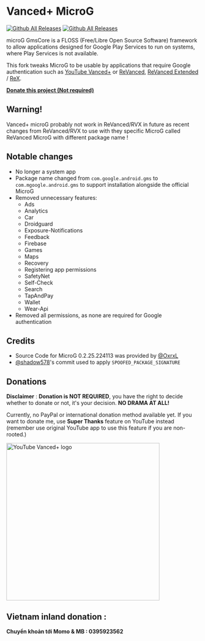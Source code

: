 # Vanced+ MicroG

[![Github All Releases](https://img.shields.io/github/downloads/cuynu/VancedxMicroG/total.svg)](https://github.com/cuynu/VancedxMicroG/releases/latest/download/microg.apk) [![Github All Releases](https://img.shields.io/github/release/cuynu/VancedxMicroG.svg)](https://github.com/cuynu/VancedxMicroG/releases)

microG GmsCore is a FLOSS (Free/Libre Open Source Software) framework to allow applications designed for Google Play Services to run on systems, where Play Services is not available.

This fork tweaks MicroG to be usable by applications that require Google authentication such as [YouTube Vanced+](https://github.com/cuynu/ytvancedx) or [ReVanced](https://github.com/revanced), [ReVanced Extended](https://github.com/inotia00) / [ReX](https://github.com/YT-Advanced).

**[Donate this project (Not required)](#donations)**

## Warning!
Vanced+ microG probably not work in ReVanced/RVX in future as recent changes from ReVanced/RVX to use with they specific MicroG called ReVanced MicroG with different package name !

## Notable changes

- No longer a system app
- Package name changed from `com.google.android.gms` to `com.mgoogle.android.gms` to support installation alongside the official MicroG
- Removed unnecessary features:
  - Ads
  - Analytics
  - Car
  - Droidguard
  - Exposure-Notifications
  - Feedback
  - Firebase
  - Games
  - Maps
  - Recovery
  - Registering app permissions
  - SafetyNet
  - Self-Check
  - Search
  - TapAndPay
  - Wallet
  - Wear-Api
- Removed all permissions, as none are required for Google authentication

## Credits

- Source Code for MicroG 0.2.25.224113 was provided by [@OxrxL](https://github.com/OxrxL)
- [@shadow578](https://github.com/shadow578)'s commit used to apply `SPOOFED_PACKAGE_SIGNATURE`

## Donations
**Disclaimer** : **Donation is NOT REQUIRED**, you have the right to decide whether to donate or not, it's your decision. **NO DRAMA AT ALL!**

Currently, no PayPal or international donation method available yet. If you want to donate me, use **Super Thanks** feature on YouTube instead (remember use original YouTube app to use this feature if you are non-rooted.)

<a href="https://m.youtube.com/watch?v=0oClepts_2g">
<img alt="YouTube Vanced+ logo" src="https://github.com/cuynu/cuynu/assets/90895715/ccbfec4a-a0e1-4509-8471-3368a4eed9b7" width="400" height="410" />
</a>

## Vietnam inland donation :
**Chuyển khoản tới Momo & MB : 0395923562**
  
